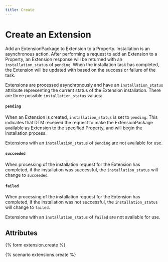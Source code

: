 ```yaml
---
title: Create
---
```


# Create an Extension

Add an ExtensionPackage to Extension to a Property. Installation is an
asynchronous action. After performing a request to add an Extension to a
Property, an Extension response will be returned with an
`installation_status` of `pending`. When the installation task has
completed, the Extension will be updated with based on the success or
failure of the task.

Extensions are processed asynchronously and have an `installation_status`
attribute representing the current status of the Extension installation.
There are three possible `installation_status` values:

#### `pending`

When an Extension is created, `installation_status` is set to `pending`.
This indicates that DTM received the request to make the ExtensionPackage
available as Extension to the specified Property, and will begin the
installation process.

Extensions with an `installation_status` of `pending` are not available
for use.

#### `succeeded`

When processing of the installation request for the Extension has completed,
if the installation was successful, the `installation_status` will change
to `succeeded`.

#### `failed`

When processing of the installation request for the Extension has completed,
if the installation was not successful, the `installation_status` will
change to `failed`.

Extensions with an `installation_status` of `failed` are not available
for use.


## Attributes

{% form extension.create %}

{% scenario extensions.create %}
